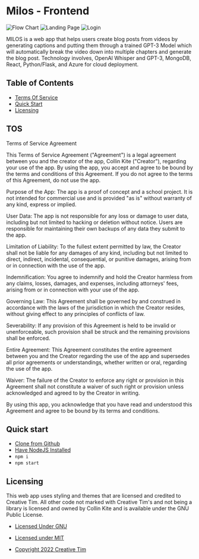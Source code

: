 # Milos - Frontend
![Flow Chart](https://cdn.discordapp.com/attachments/1059351267991879770/1083835825596416010/Capstone.png)
![Landing Page](https://cdn.discordapp.com/attachments/1059351267991879770/1080243587842854952/Screenshot_2023-02-28_at_1.53.09_PM.png)
![Login](https://cdn.discordapp.com/attachments/1059351267991879770/1080243594012676147/Screenshot_2023-02-28_at_1.53.22_PM.png)

MILOS is a web app that helps users create blog posts from videos by generating captions and putting them through a trained GPT-3 Model which will automatically break the video down into multiple chapters and generate the blog post. Technology involves, OpenAI Whisper and GPT-3, MongoDB, React, Python/Flask, and Azure for cloud deployment.

## Table of Contents

- [Terms Of Service](#TOS)
- [Quick Start](#quick-start)
- [Licensing](#licensing)

## TOS
Terms of Service Agreement

This Terms of Service Agreement ("Agreement") is a legal agreement between you and the creator of the app, Collin Kite ("Creator"), regarding your use of the app. By using the app, you accept and agree to be bound by the terms and conditions of this Agreement. If you do not agree to the terms of this Agreement, do not use the app.

Purpose of the App: The app is a proof of concept and a school project. It is not intended for commercial use and is provided "as is" without warranty of any kind, express or implied.

User Data: The app is not responsible for any loss or damage to user data, including but not limited to hacking or deletion without notice. Users are responsible for maintaining their own backups of any data they submit to the app.

Limitation of Liability: To the fullest extent permitted by law, the Creator shall not be liable for any damages of any kind, including but not limited to direct, indirect, incidental, consequential, or punitive damages, arising from or in connection with the use of the app.

Indemnification: You agree to indemnify and hold the Creator harmless from any claims, losses, damages, and expenses, including attorneys' fees, arising from or in connection with your use of the app.

Governing Law: This Agreement shall be governed by and construed in accordance with the laws of the jurisdiction in which the Creator resides, without giving effect to any principles of conflicts of law.

Severability: If any provision of this Agreement is held to be invalid or unenforceable, such provision shall be struck and the remaining provisions shall be enforced.

Entire Agreement: This Agreement constitutes the entire agreement between you and the Creator regarding the use of the app and supersedes all prior agreements or understandings, whether written or oral, regarding the use of the app.

Waiver: The failure of the Creator to enforce any right or provision in this Agreement shall not constitute a waiver of such right or provision unless acknowledged and agreed to by the Creator in writing.

By using this app, you acknowledge that you have read and understood this Agreement and agree to be bound by its terms and conditions.




## Quick start

- [Clone from Github](https://github.com/CollinKite/milos-web)
- [Have NodeJS Installed](https://nodejs.org/en/download/)
- `npm i`
- `npm start`


## Licensing
This web app uses styling and themes that are licensed and credited to Creative Tim. All other code not marked with Creative Tim's and not being a library is licensed and owned by Collin Kite and is available under the GNU Public License.

- [Licensed Under GNU](https://github.com/CollinKite/Milos-Web#file-structure:~:text=last%20week-,LICENSE,-Initial%20commit)

- [Licensed under MIT](https://github.com/creativetimofficial/blk-design-system-react/blob/main/LICENSE.md)

- [Copyright 2022 Creative Tim](https://www.creative-tim.com/?ref=blkdsr-readme)
